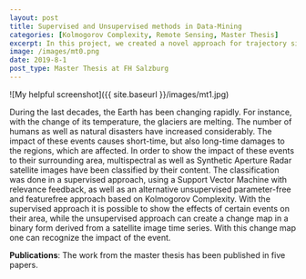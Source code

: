 ```yaml
---
layout: post
title: Supervised and Unsupervised methods in Data-Mining
categories: [Kolmogorov Complexity, Remote Sensing, Master Thesis]
excerpt: In this project, we created a novel approach for trajectory similarity based on Kolmogorov complexity approximated by a lossy compression of the original trajectory data using selected features compressed into a concise memory representation by means of a Bloom filter.
image: /images/mt0.png
date: 2019-8-1
post_type: Master Thesis at FH Salzburg
---
```


![My helpful screenshot]({{ site.baseurl }}/images/mt1.jpg)

During the last decades, the Earth has been changing rapidly. For instance, with the
change of its temperature, the glaciers are melting. The number of humans as well
as natural disasters have increased considerably. The impact of these events causes
short-time, but also long-time damages to the regions, which are affected. In order
to show the impact of these events to their surrounding area, multispectral as well as
Synthetic Aperture Radar satellite images have been classified by their content. The
classification was done in a supervised approach, using a Support Vector Machine with
relevance feedback, as well as an alternative unsupervised parameter-free and featurefree
approach based on Kolmogorov Complexity. With the supervised approach it is
possible to show the effects of certain events on their area, while the unsupervised
approach can create a change map in a binary form derived from a satellite image time
series. With this change map one can recognize the impact of the event.

**Publications**: The work from the master thesis has been published in five papers.

